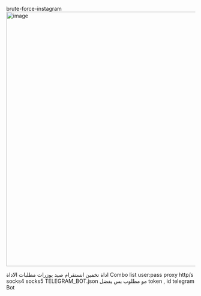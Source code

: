brute-force-instagram
<img width="1116" height="678" alt="image" src="https://github.com/user-attachments/assets/0906de03-44a4-49ef-ae2d-175649971760" />

اداة تخمين انستقرام صيد يوزرات 
مطلبات الاداة 
Combo list
user:pass
proxy
http/s socks4 socks5
TELEGRAM_BOT.json مو مطلوب بس يفضل 
token , id telegram Bot
